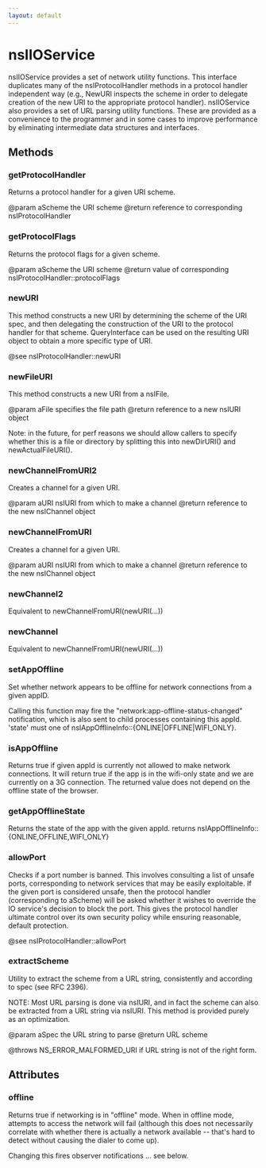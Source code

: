 ```yaml
---
layout: default
---
```


# nsIIOService #

nsIIOService provides a set of network utility functions.  This interface
duplicates many of the nsIProtocolHandler methods in a protocol handler
independent way (e.g., NewURI inspects the scheme in order to delegate
creation of the new URI to the appropriate protocol handler).  nsIIOService
also provides a set of URL parsing utility functions.  These are provided
as a convenience to the programmer and in some cases to improve performance
by eliminating intermediate data structures and interfaces.


## Methods ##

### getProtocolHandler ###

Returns a protocol handler for a given URI scheme.

@param aScheme the URI scheme
@return reference to corresponding nsIProtocolHandler


### getProtocolFlags ###

Returns the protocol flags for a given scheme.

@param aScheme the URI scheme
@return value of corresponding nsIProtocolHandler::protocolFlags


### newURI ###

This method constructs a new URI by determining the scheme of the
URI spec, and then delegating the construction of the URI to the
protocol handler for that scheme. QueryInterface can be used on
the resulting URI object to obtain a more specific type of URI.

@see nsIProtocolHandler::newURI


### newFileURI ###

This method constructs a new URI from a nsIFile.

@param aFile specifies the file path
@return reference to a new nsIURI object

Note: in the future, for perf reasons we should allow 
callers to specify whether this is a file or directory by
splitting this  into newDirURI() and newActualFileURI().


### newChannelFromURI2 ###

Creates a channel for a given URI.

@param aURI nsIURI from which to make a channel
@return reference to the new nsIChannel object


### newChannelFromURI ###

Creates a channel for a given URI.

@param aURI nsIURI from which to make a channel
@return reference to the new nsIChannel object


### newChannel2 ###

Equivalent to newChannelFromURI(newURI(...))


### newChannel ###

Equivalent to newChannelFromURI(newURI(...))


### setAppOffline ###

Set whether network appears to be offline for network connections from
a given appID.

Calling this function may fire the "network:app-offline-status-changed"
notification, which is also sent to child processes containing this appId.
'state' must one of nsIAppOfflineInfo::{ONLINE|OFFLINE|WIFI_ONLY}.


### isAppOffline ###

Returns true if given appId is currently not allowed to make network
connections. It will return true if the app is in the wifi-only state
and we are currently on a 3G connection.
The returned value does not depend on the offline state of the browser.


### getAppOfflineState ###

Returns the state of the app with the given appId.
returns nsIAppOfflineInfo::{ONLINE,OFFLINE,WIFI_ONLY}


### allowPort ###

Checks if a port number is banned. This involves consulting a list of
unsafe ports, corresponding to network services that may be easily
exploitable. If the given port is considered unsafe, then the protocol
handler (corresponding to aScheme) will be asked whether it wishes to
override the IO service's decision to block the port. This gives the
protocol handler ultimate control over its own security policy while
ensuring reasonable, default protection.

@see nsIProtocolHandler::allowPort


### extractScheme ###

Utility to extract the scheme from a URL string, consistently and
according to spec (see RFC 2396).

NOTE: Most URL parsing is done via nsIURI, and in fact the scheme
can also be extracted from a URL string via nsIURI.  This method
is provided purely as an optimization.

@param aSpec the URL string to parse
@return URL scheme

@throws NS_ERROR_MALFORMED_URI if URL string is not of the right form.


## Attributes ##

### offline ###

Returns true if networking is in "offline" mode. When in offline mode, 
attempts to access the network will fail (although this does not 
necessarily correlate with whether there is actually a network 
available -- that's hard to detect without causing the dialer to 
come up).

Changing this fires observer notifications ... see below.

